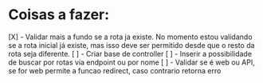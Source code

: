 # Coisas a fazer:
[X] - Validar mais a fundo se a rota ja existe. No momento estou validando se a rota inicial já existe, mas isso deve ser permitido desde que o resto da rota seja diferente.
[ ] - Criar base de controller
[ ] - Inserir a possibilidade de buscar por rotas via endpoint ou por nome
[ ] - Validar se é web ou API, se for web permite a funcao redirect, caso contrario retorna erro
